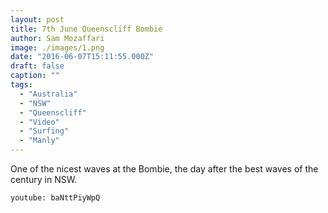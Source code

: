```yaml
---
layout: post
title: 7th June Queenscliff Bombie
author: Sam Mozaffari
image: ./images/1.png
date: "2016-06-07T15:11:55.000Z"
draft: false
caption: ""
tags: 
  - "Australia"
  - "NSW"
  - "Queenscliff"
  - "Video"
  - "Surfing"
  - "Manly"
---
```



One of the nicest waves at the Bombie, the day after the best waves of the century in NSW.

`youtube: baNttPiyWpQ`